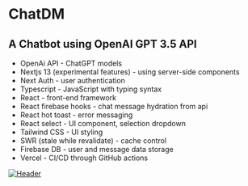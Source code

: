 
# ChatDM


## A Chatbot using OpenAI GPT 3.5 API


* OpenAi API - ChatGPT models
* Nextjs 13 (experimental features) - using server-side components
* Next Auth - user authentication
* Typescript - JavaScript with typing syntax
* React - front-end framework
* React firebase hooks - chat message hydration from api
* React hot toast - error messaging
* React select - UI component, selection dropdown
* Tailwind CSS - UI styling
* SWR (stale while revalidate) - cache control
* Firebase DB - user and message data storage
* Vercel - CI/CD through GitHub actions


[![Header](https://github.com/dhipflip/chat-dm/blob/main/chat-dm.png?raw=true "Header")](https://github.com/dhipflip)
